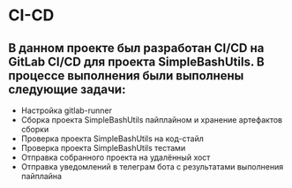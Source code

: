 # CI-CD
## В данном проекте был разработан CI/CD на GitLab CI/CD для проекта SimpleBashUtils. В процессе выполнения были выполнены следующие задачи:

- Настройка gitlab-runner
- Сборка проекта SimpleBashUtils пайплайном и хранение артефактов сборки
- Проверка проекта SimpleBashUtils на код-стайл
- Проверка проекта SimpleBashUtils тестами
- Отправка собранного проекта на удалённый хост
- Отправка уведомлений в телеграм бота с результатами выполнения пайплайна
